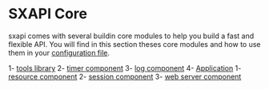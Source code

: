 # SXAPI Core

sxapi comes with several buildin core modules to help you build a fast and flexible API. 
You will find in this section theses core modules and how to use them in your 
[configuration file](../guides/2.Configure.md).

1- [tools library](tools.md)
2- [timer component](timer.md)
3- [log component](log.md)
4- [Application](app.md)
   1- [resource component](resource.md)
   2- [session component](session.md)
   3- [web server component](ws.md)
